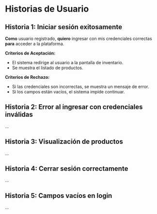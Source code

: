 # Historias de Usuario

## Historia 1: Iniciar sesión exitosamente
**Como** usuario registrado, **quiero** ingresar con mis credenciales correctas **para** acceder a la plataforma.

**Criterios de Aceptación:**
- El sistema redirige al usuario a la pantalla de inventario.
- Se muestra el listado de productos.

**Criterios de Rechazo:**
- Si las credenciales son incorrectas, se muestra un mensaje de error.
- Si los campos están vacíos, el sistema impide continuar.

## Historia 2: Error al ingresar con credenciales inválidas
...

## Historia 3: Visualización de productos
...

## Historia 4: Cerrar sesión correctamente
...

## Historia 5: Campos vacíos en login
...
